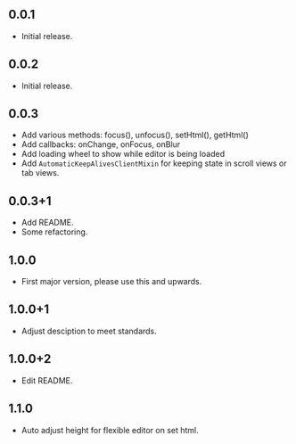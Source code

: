 ## 0.0.1

* Initial release.

## 0.0.2

* Initial release.

## 0.0.3

* Add various methods: focus(), unfocus(), setHtml(), getHtml()
* Add callbacks: onChange, onFocus, onBlur
* Add loading wheel to show while editor is being loaded
* Add `AutomaticKeepAlivesClientMixin` for keeping state in scroll views or tab views.

## 0.0.3+1

* Add README.
* Some refactoring.

## 1.0.0

* First major version, please use this and upwards.
  
## 1.0.0+1
* Adjust desciption to meet standards.

## 1.0.0+2
* Edit README.

## 1.1.0
* Auto adjust height for flexible editor on set html.